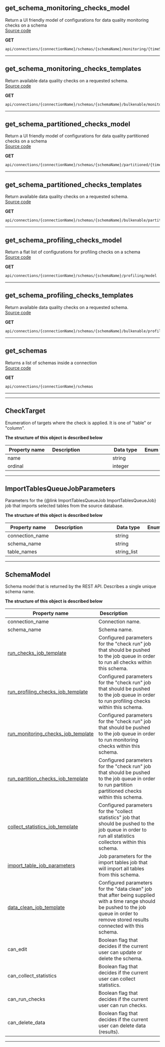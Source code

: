 
## get_schema_monitoring_checks_model  
Return a UI friendly model of configurations for data quality monitoring checks on a schema  
[Source code](https://github.com/dqops/dqo/blob/develop/distribution/python/dqops/client/api/schemas/get_schema_monitoring_checks_model.py)
  

**GET**
```
api/connections/{connectionName}/schemas/{schemaName}/monitoring/{timeScale}/model  
```





___  

## get_schema_monitoring_checks_templates  
Return available data quality checks on a requested schema.  
[Source code](https://github.com/dqops/dqo/blob/develop/distribution/python/dqops/client/api/schemas/get_schema_monitoring_checks_templates.py)
  

**GET**
```
api/connections/{connectionName}/schemas/{schemaName}/bulkenable/monitoring/{timeScale}  
```





___  

## get_schema_partitioned_checks_model  
Return a UI friendly model of configurations for data quality partitioned checks on a schema  
[Source code](https://github.com/dqops/dqo/blob/develop/distribution/python/dqops/client/api/schemas/get_schema_partitioned_checks_model.py)
  

**GET**
```
api/connections/{connectionName}/schemas/{schemaName}/partitioned/{timeScale}/model  
```





___  

## get_schema_partitioned_checks_templates  
Return available data quality checks on a requested schema.  
[Source code](https://github.com/dqops/dqo/blob/develop/distribution/python/dqops/client/api/schemas/get_schema_partitioned_checks_templates.py)
  

**GET**
```
api/connections/{connectionName}/schemas/{schemaName}/bulkenable/partitioned/{timeScale}  
```





___  

## get_schema_profiling_checks_model  
Return a flat list of configurations for profiling checks on a schema  
[Source code](https://github.com/dqops/dqo/blob/develop/distribution/python/dqops/client/api/schemas/get_schema_profiling_checks_model.py)
  

**GET**
```
api/connections/{connectionName}/schemas/{schemaName}/profiling/model  
```





___  

## get_schema_profiling_checks_templates  
Return available data quality checks on a requested schema.  
[Source code](https://github.com/dqops/dqo/blob/develop/distribution/python/dqops/client/api/schemas/get_schema_profiling_checks_templates.py)
  

**GET**
```
api/connections/{connectionName}/schemas/{schemaName}/bulkenable/profiling  
```





___  

## get_schemas  
Returns a list of schemas inside a connection  
[Source code](https://github.com/dqops/dqo/blob/develop/distribution/python/dqops/client/api/schemas/get_schemas.py)
  

**GET**
```
api/connections/{connectionName}/schemas  
```





___  

___  

## CheckTarget  
Enumeration of targets where the check is applied. It is one of &quot;table&quot; or &quot;column&quot;.  
  

**The structure of this object is described below**  
  
|&nbsp;Property&nbsp;name&nbsp;|&nbsp;Description&nbsp;&nbsp;&nbsp;&nbsp;&nbsp;&nbsp;&nbsp;&nbsp;&nbsp;&nbsp;&nbsp;&nbsp;&nbsp;&nbsp;&nbsp;&nbsp;&nbsp;&nbsp;&nbsp;&nbsp;&nbsp;|&nbsp;Data&nbsp;type&nbsp;|&nbsp;Enum&nbsp;values&nbsp;|&nbsp;Default&nbsp;value&nbsp;|&nbsp;Sample&nbsp;values&nbsp;|
|---------------|---------------------------------|-----------|-------------|---------------|---------------|
|name||string| | | |
|ordinal||integer| | | |

___  

## ImportTablesQueueJobParameters  
Parameters for the {@link ImportTablesQueueJob ImportTablesQueueJob} job that imports selected tables from the source database.  
  

**The structure of this object is described below**  
  
|&nbsp;Property&nbsp;name&nbsp;|&nbsp;Description&nbsp;&nbsp;&nbsp;&nbsp;&nbsp;&nbsp;&nbsp;&nbsp;&nbsp;&nbsp;&nbsp;&nbsp;&nbsp;&nbsp;&nbsp;&nbsp;&nbsp;&nbsp;&nbsp;&nbsp;&nbsp;|&nbsp;Data&nbsp;type&nbsp;|&nbsp;Enum&nbsp;values&nbsp;|&nbsp;Default&nbsp;value&nbsp;|&nbsp;Sample&nbsp;values&nbsp;|
|---------------|---------------------------------|-----------|-------------|---------------|---------------|
|connection_name||string| | | |
|schema_name||string| | | |
|table_names||string_list| | | |

___  

## SchemaModel  
Schema model that is returned by the REST API. Describes a single unique schema name.  
  

**The structure of this object is described below**  
  
|&nbsp;Property&nbsp;name&nbsp;|&nbsp;Description&nbsp;&nbsp;&nbsp;&nbsp;&nbsp;&nbsp;&nbsp;&nbsp;&nbsp;&nbsp;&nbsp;&nbsp;&nbsp;&nbsp;&nbsp;&nbsp;&nbsp;&nbsp;&nbsp;&nbsp;&nbsp;|&nbsp;Data&nbsp;type&nbsp;|&nbsp;Enum&nbsp;values&nbsp;|&nbsp;Default&nbsp;value&nbsp;|&nbsp;Sample&nbsp;values&nbsp;|
|---------------|---------------------------------|-----------|-------------|---------------|---------------|
|connection_name|Connection name.|string| | | |
|schema_name|Schema name.|string| | | |
|[run_checks_job_template](\docs\client\models\#checksearchfilters)|Configured parameters for the &quot;check run&quot; job that should be pushed to the job queue in order to run all checks within this schema.|[runChecksJobTemplate](\docs\client\models\#checksearchfilters)| | | |
|[run_profiling_checks_job_template](\docs\client\models\#checksearchfilters)|Configured parameters for the &quot;check run&quot; job that should be pushed to the job queue in order to run profiling checks within this schema.|[runProfilingChecksJobTemplate](\docs\client\models\#checksearchfilters)| | | |
|[run_monitoring_checks_job_template](\docs\client\models\#checksearchfilters)|Configured parameters for the &quot;check run&quot; job that should be pushed to the job queue in order to run monitoring checks within this schema.|[runMonitoringChecksJobTemplate](\docs\client\models\#checksearchfilters)| | | |
|[run_partition_checks_job_template](\docs\client\models\#checksearchfilters)|Configured parameters for the &quot;check run&quot; job that should be pushed to the job queue in order to run partition partitioned checks within this schema.|[runPartitionChecksJobTemplate](\docs\client\models\#checksearchfilters)| | | |
|[collect_statistics_job_template](\docs\client\models\#statisticscollectorsearchfilters)|Configured parameters for the &quot;collect statistics&quot; job that should be pushed to the job queue in order to run all statistics collectors within this schema.|[collectStatisticsJobTemplate](\docs\client\models\#statisticscollectorsearchfilters)| | | |
|[import_table_job_parameters](#importtablesqueuejobparameters)|Job parameters for the import tables job that will import all tables from this schema.|[importTableJobParameters](#importtablesqueuejobparameters)| | | |
|[data_clean_job_template](\docs\client\models\#deletestoreddataqueuejobparameters)|Configured parameters for the &quot;data clean&quot; job that after being supplied with a time range should be pushed to the job queue in order to remove stored results connected with this schema.|[dataCleanJobTemplate](\docs\client\models\#deletestoreddataqueuejobparameters)| | | |
|can_edit|Boolean flag that decides if the current user can update or delete the schema.|boolean| | | |
|can_collect_statistics|Boolean flag that decides if the current user can collect statistics.|boolean| | | |
|can_run_checks|Boolean flag that decides if the current user can run checks.|boolean| | | |
|can_delete_data|Boolean flag that decides if the current user can delete data (results).|boolean| | | |

___  

